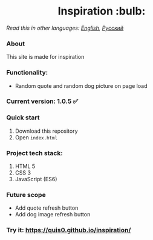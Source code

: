 <h1 align="center">Inspiration :bulb:</h1>

*Read this in other languages: [English](README.md), [Русский](README.ru.md)*

### About
This site is made for inspiration

### Functionality:
* Random quote and random dog picture on page load

### Current version: 1.0.5 :white_check_mark:

### Quick start
1.  Download this repository
2.  Open `index.html`

### Project tech stack:
1. HTML 5
2. CSS 3
3. JavaScript (ES6)

### Future scope
   * Add quote refresh button
   * Add dog image refresh button


### Try it: https://quis0.github.io/inspiration/
